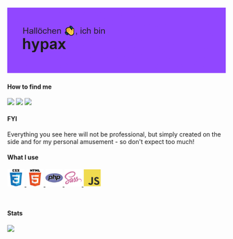 ![header](https://github.com/hypaxx/hypaxx/blob/main/header.png?raw=true "header")
<br />
<h4 align="left">How to find me</h4>
<p><img src="https://img.shields.io/badge/@hypax-blue?style=for-the-badge&logo=discord&logoColor=fff" /> <a href="https://www.youtube.com/channel/UCLyVMVNEipmA_0HV-Yl7A4w"><img src="https://img.shields.io/badge/@itshypax-red?style=for-the-badge&logo=youtube&logoColor=fff" /></a> <a href="https://www.twitch.tv/itshypax"><img src="https://img.shields.io/badge/@itshypax-purple?style=for-the-badge&logo=twitch&logoColor=fff" /></a></p>

<h4 align="left">FYI</h4>
Everything you see here will not be professional, but simply created on the side and for my personal amusement - so don't expect too much!

<h4 align="left">What I use</h4>
<p align="left"> <a href="https://www.w3schools.com/css/" target="_blank" rel="noreferrer"> <img src="https://raw.githubusercontent.com/devicons/devicon/master/icons/css3/css3-original-wordmark.svg" alt="css3" width="40" height="40"/> </a> <a href="https://www.w3.org/html/" target="_blank" rel="noreferrer"> <img src="https://raw.githubusercontent.com/devicons/devicon/master/icons/html5/html5-original-wordmark.svg" alt="html5" width="40" height="40"/> </a> <a href="https://www.php.net" target="_blank" rel="noreferrer"> <img src="https://raw.githubusercontent.com/devicons/devicon/master/icons/php/php-original.svg" alt="php" width="40" height="40"/> </a> <a href="https://sass-lang.com" target="_blank" rel="noreferrer"> <img src="https://raw.githubusercontent.com/devicons/devicon/master/icons/sass/sass-original.svg" alt="sass" width="40" height="40"/> </a> <a href="https://developer.mozilla.org/en-US/docs/Web/JavaScript" target="_blank" rel="noreferrer"> <img src="https://raw.githubusercontent.com/devicons/devicon/master/icons/javascript/javascript-original.svg" alt="javascript" width="40" height="40"/> </a></p>
<br />
<h4 align="left">Stats</h4>
<img src="https://github-readme-stats-git-masterrstaa-rickstaa.vercel.app/api?username=itshypax&theme=dark" />
